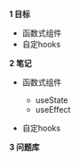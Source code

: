
**1 目标**
* 函数式组件
* 自定hooks


**2 笔记**
* 函数式组件  
  * useState
  * useEffect

* 自定hooks   

**3 问题库**